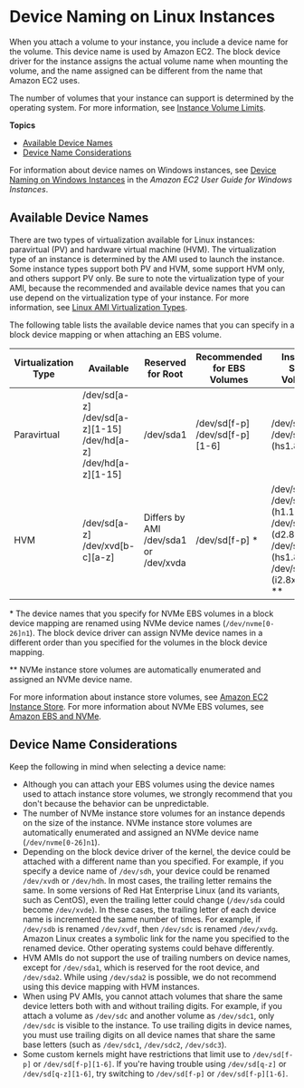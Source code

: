 # Device Naming on Linux Instances<a name="device_naming"></a>

When you attach a volume to your instance, you include a device name for the volume\. This device name is used by Amazon EC2\. The block device driver for the instance assigns the actual volume name when mounting the volume, and the name assigned can be different from the name that Amazon EC2 uses\.

The number of volumes that your instance can support is determined by the operating system\. For more information, see [Instance Volume Limits](volume_limits.md)\.

**Topics**
+ [Available Device Names](#available-ec2-device-names)
+ [Device Name Considerations](#device-name-limits)

For information about device names on Windows instances, see [Device Naming on Windows Instances](https://docs.aws.amazon.com/AWSEC2/latest/WindowsGuide/device_naming.html) in the *Amazon EC2 User Guide for Windows Instances*\.

## Available Device Names<a name="available-ec2-device-names"></a>

There are two types of virtualization available for Linux instances: paravirtual \(PV\) and hardware virtual machine \(HVM\)\. The virtualization type of an instance is determined by the AMI used to launch the instance\. Some instance types support both PV and HVM, some support HVM only, and others support PV only\. Be sure to note the virtualization type of your AMI, because the recommended and available device names that you can use depend on the virtualization type of your instance\. For more information, see [Linux AMI Virtualization Types](virtualization_types.md)\.

The following table lists the available device names that you can specify in a block device mapping or when attaching an EBS volume\.


| Virtualization Type | Available | Reserved for Root | Recommended for EBS Volumes | Instance Store Volumes | 
| --- | --- | --- | --- | --- | 
|  Paravirtual  |  /dev/sd\[a\-z\] /dev/sd\[a\-z\]\[1\-15\] /dev/hd\[a\-z\] /dev/hd\[a\-z\]\[1\-15\]  |  /dev/sda1  |  /dev/sd\[f\-p\] /dev/sd\[f\-p\]\[1\-6\]  |  /dev/sd\[b\-e\] /dev/sd\[b\-y\] \(hs1\.8xlarge\)  | 
| HVM |  /dev/sd\[a\-z\] /dev/xvd\[b\-c\]\[a\-z\]  |  Differs by AMI /dev/sda1 or /dev/xvda  |  /dev/sd\[f\-p\] \*  |  /dev/sd\[b\-e\] /dev/sd\[b\-h\] \(h1\.16xlarge\) /dev/sd\[b\-y\] \(d2\.8xlarge\) /dev/sd\[b\-y\] \(hs1\.8xlarge\) /dev/sd\[b\-i\] \(i2\.8xlarge\) \*\*  | 

\* The device names that you specify for NVMe EBS volumes in a block device mapping are renamed using NVMe device names \(`/dev/nvme[0-26]n1`\)\. The block device driver can assign NVMe device names in a different order than you specified for the volumes in the block device mapping\.

\*\* NVMe instance store volumes are automatically enumerated and assigned an NVMe device name\.

For more information about instance store volumes, see [Amazon EC2 Instance Store](InstanceStorage.md)\. For more information about NVMe EBS volumes, see [Amazon EBS and NVMe](nvme-ebs-volumes.md)\.

## Device Name Considerations<a name="device-name-limits"></a>

Keep the following in mind when selecting a device name:
+ Although you can attach your EBS volumes using the device names used to attach instance store volumes, we strongly recommend that you don't because the behavior can be unpredictable\.
+ The number of NVMe instance store volumes for an instance depends on the size of the instance\. NVMe instance store volumes are automatically enumerated and assigned an NVMe device name \(`/dev/nvme[0-26]n1`\)\.
+ Depending on the block device driver of the kernel, the device could be attached with a different name than you specified\. For example, if you specify a device name of `/dev/sdh`, your device could be renamed `/dev/xvdh` or `/dev/hdh`\. In most cases, the trailing letter remains the same\. In some versions of Red Hat Enterprise Linux \(and its variants, such as CentOS\), even the trailing letter could change \(`/dev/sda` could become `/dev/xvde`\)\. In these cases, the trailing letter of each device name is incremented the same number of times\. For example, if `/dev/sdb` is renamed `/dev/xvdf`, then `/dev/sdc` is renamed `/dev/xvdg`\. Amazon Linux creates a symbolic link for the name you specified to the renamed device\. Other operating systems could behave differently\.
+ HVM AMIs do not support the use of trailing numbers on device names, except for `/dev/sda1`, which is reserved for the root device, and `/dev/sda2`\. While using `/dev/sda2` is possible, we do not recommend using this device mapping with HVM instances\.
+ When using PV AMIs, you cannot attach volumes that share the same device letters both with and without trailing digits\. For example, if you attach a volume as `/dev/sdc` and another volume as `/dev/sdc1`, only `/dev/sdc` is visible to the instance\. To use trailing digits in device names, you must use trailing digits on all device names that share the same base letters \(such as `/dev/sdc1`, `/dev/sdc2`, `/dev/sdc3`\)\.
+ Some custom kernels might have restrictions that limit use to `/dev/sd[f-p]` or `/dev/sd[f-p][1-6]`\. If you're having trouble using `/dev/sd[q-z]` or `/dev/sd[q-z][1-6]`, try switching to `/dev/sd[f-p]` or `/dev/sd[f-p][1-6]`\.